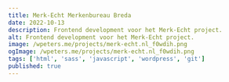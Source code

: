 ```yaml
---
title: Merk-Echt Merkenbureau Breda
date: 2022-10-13
description: Frontend development voor het Merk-Echt project.
alt: Frontend development voor het Merk-Echt project.
image: /wpeters.me/projects/merk-echt.nl_f0wdih.png
ogImage: /wpeters.me/projects/merk-echt.nl_f0wdih.png
tags: ['html', 'sass', 'javascript', 'wordpress', 'git']
published: true
---
```

